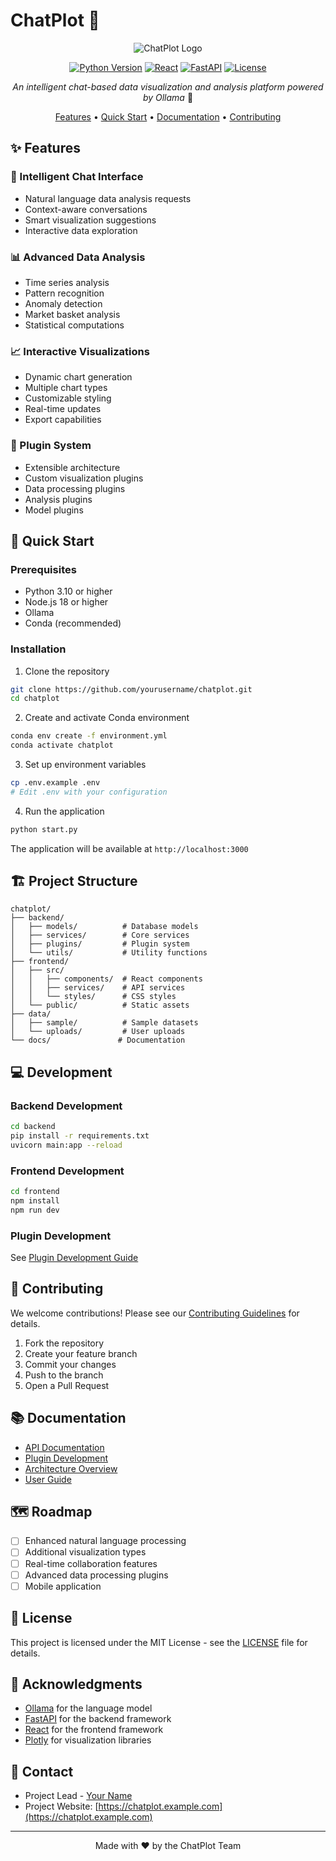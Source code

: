 # ChatPlot 🚀

<div align="center">

![ChatPlot Logo](assets/logo.png)

[![Python Version](https://img.shields.io/badge/python-3.10-blue.svg)](https://www.python.org/downloads/)
[![React](https://img.shields.io/badge/react-18.2.0-61dafb.svg)](https://reactjs.org/)
[![FastAPI](https://img.shields.io/badge/fastapi-0.104.1-009688.svg)](https://fastapi.tiangolo.com/)
[![License](https://img.shields.io/badge/license-MIT-green.svg)](LICENSE)

*An intelligent chat-based data visualization and analysis platform powered by Ollama* 🤖

[Features](#features) • [Quick Start](#quick-start) • [Documentation](#documentation) • [Contributing](#contributing)

</div>

## ✨ Features

### 🤖 Intelligent Chat Interface
- Natural language data analysis requests
- Context-aware conversations
- Smart visualization suggestions
- Interactive data exploration

### 📊 Advanced Data Analysis
- Time series analysis
- Pattern recognition
- Anomaly detection
- Market basket analysis
- Statistical computations

### 📈 Interactive Visualizations
- Dynamic chart generation
- Multiple chart types
- Customizable styling
- Real-time updates
- Export capabilities

### 🔌 Plugin System
- Extensible architecture
- Custom visualization plugins
- Data processing plugins
- Analysis plugins
- Model plugins

## 🚀 Quick Start

### Prerequisites
- Python 3.10 or higher
- Node.js 18 or higher
- Ollama
- Conda (recommended)

### Installation

1. Clone the repository
```bash
git clone https://github.com/yourusername/chatplot.git
cd chatplot
```

2. Create and activate Conda environment
```bash
conda env create -f environment.yml
conda activate chatplot
```

3. Set up environment variables
```bash
cp .env.example .env
# Edit .env with your configuration
```

4. Run the application
```bash
python start.py
```

The application will be available at `http://localhost:3000`

## 🏗️ Project Structure

```
chatplot/
├── backend/
│   ├── models/          # Database models
│   ├── services/        # Core services
│   ├── plugins/         # Plugin system
│   └── utils/           # Utility functions
├── frontend/
│   ├── src/
│   │   ├── components/  # React components
│   │   ├── services/    # API services
│   │   └── styles/      # CSS styles
│   └── public/          # Static assets
├── data/
│   ├── sample/          # Sample datasets
│   └── uploads/         # User uploads
└── docs/               # Documentation
```

## 💻 Development

### Backend Development
```bash
cd backend
pip install -r requirements.txt
uvicorn main:app --reload
```

### Frontend Development
```bash
cd frontend
npm install
npm run dev
```

### Plugin Development
See [Plugin Development Guide](docs/plugin_development.md)

## 🤝 Contributing

We welcome contributions! Please see our [Contributing Guidelines](CONTRIBUTING.md) for details.

1. Fork the repository
2. Create your feature branch
3. Commit your changes
4. Push to the branch
5. Open a Pull Request

## 📚 Documentation

- [API Documentation](docs/api.md)
- [Plugin Development](docs/plugin_development.md)
- [Architecture Overview](docs/architecture.md)
- [User Guide](docs/user_guide.md)

## 🗺️ Roadmap

- [ ] Enhanced natural language processing
- [ ] Additional visualization types
- [ ] Real-time collaboration features
- [ ] Advanced data processing plugins
- [ ] Mobile application

## 📄 License

This project is licensed under the MIT License - see the [LICENSE](LICENSE) file for details.

## 🙏 Acknowledgments

- [Ollama](https://ollama.ai/) for the language model
- [FastAPI](https://fastapi.tiangolo.com/) for the backend framework
- [React](https://reactjs.org/) for the frontend framework
- [Plotly](https://plotly.com/) for visualization libraries

## 📧 Contact

- Project Lead - [Your Name](mailto:your.email@example.com)
- Project Website: [https://chatplot.example.com](https://chatplot.example.com)

---

<div align="center">
Made with ❤️ by the ChatPlot Team
</div> 